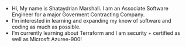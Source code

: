 - Hi, My name is Shataydrian Marshall. I am an Associate Software Engineer for a major Goverment Contracting Company.
- I’m interested in learning and expanding my know of software and coding as much as possible. 
- I’m currently learning about Terraform and I am security + certified as well as Microsft Azuree-900!


<!---
symarshall42/symarshall42 is a ✨ special ✨ repository because its `README.md` (this file) appears on your GitHub profile.
You can click the Preview link to take a look at your changes.
--->
